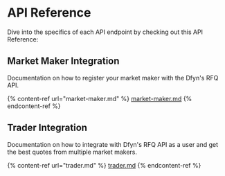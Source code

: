 # API Reference

Dive into the specifics of each API endpoint by checking out this API Reference:

## Market Maker Integration

Documentation on how to register your market maker with the Dfyn's RFQ API.&#x20;

{% content-ref url="market-maker.md" %}
[market-maker.md](market-maker.md)
{% endcontent-ref %}

## Trader Integration

Documentation on how to integrate with Dfyn's RFQ API as a user and get the best quotes from multiple market makers.

{% content-ref url="trader.md" %}
[trader.md](trader.md)
{% endcontent-ref %}
